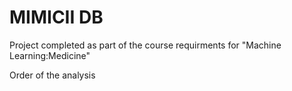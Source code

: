 # MIMICII DB

Project completed as part of the course requirments for "Machine Learning:Medicine"

Order of the analysis 

### 
